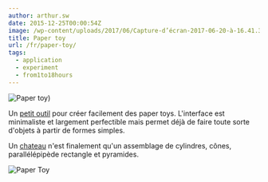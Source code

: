 ```yaml
---
author: arthur.sw
date: 2015-12-25T00:00:54Z
image: /wp-content/uploads/2017/06/Capture-d’écran-2017-06-20-à-16.41.33-thumb.png
title: Paper toy
url: /fr/paper-toy/
tags:
  - application
  - experiment
  - from1to18hours
---
```


![Paper toy](/wp-content/uploads/2017/06/Capture-d’écran-2017-06-20-à-16.41.33.png))

Un [petit outil](https://arthursw.github.io/paper-toy/) pour créer facilement des paper toys. L'interface est minimaliste et largement perfectible mais permet déjà de faire toute sorte d'objets à partir de formes simples.

Un [chateau](http://www.papertoys.com/images/castle_photo2.jpg) n'est finalement qu'un assemblage de cylindres, cônes, parallélépipède rectangle et pyramides.

![Paper Toy](/wp-content/uploads/2017/06/Capture-d’écran-2017-06-20-à-16.24.43-e1497969353826.png)